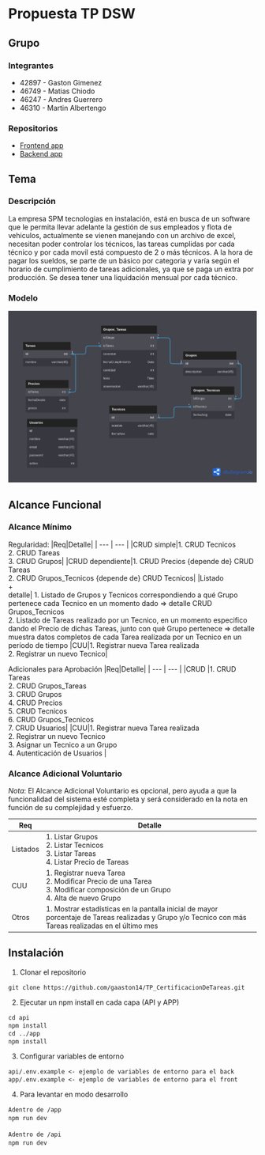 # Propuesta TP DSW

## Grupo
### Integrantes
* 42897 - Gaston Gimenez
* 46749 - Matias Chiodo
* 46247 - Andres Guerrero
* 46310 - Martin Albertengo

### Repositorios
* [Frontend app](https://github.com/gaaston14/TP_CertificacionDeTareas/tree/main/app)
* [Backend app](https://github.com/gaaston14/TP_CertificacionDeTareas/tree/main/api)

## Tema

### Descripción
La empresa SPM tecnologias en instalación, está en busca de un software que le permita llevar adelante la gestión de sus empleados y flota de vehiculos, actualmente se vienen manejando con un archivo de excel, necesitan poder controlar los técnicos, las tareas cumplidas por cada técnico y por cada movil está compuesto de 2 o más técnicos.
A la hora de pagar los sueldos, se parte de un básico por categoria y varía según el horario de cumplimiento de tareas adicionales, ya que se paga un extra por producción. Se desea tener una liquidación mensual por cada técnico.

### Modelo
<html>
  <img src="./img/Modelo.png">
</html>

## Alcance Funcional 

### Alcance Mínimo

Regularidad:
|Req|Detalle|
| --- | --- |
|CRUD simple|1. CRUD Tecnicos<br>2. CRUD Tareas<br>3. CRUD Grupos|
|CRUD dependiente|1. CRUD Precios {depende de} CRUD Tareas<br>2. CRUD Grupos_Tecnicos {depende de} CRUD Tecnicos|
|Listado<br>+<br>detalle| 1. Listado de Grupos y Tecnicos correspondiendo a qué Grupo pertenece cada Tecnico en un momento dado => detalle CRUD Grupos_Tecnicos<br> 2. Listado de Tareas realizado por un Tecnico, en un momento especifico dando el Precio de dichas Tareas, junto con qué Grupo pertenece => detalle muestra datos completos de cada Tarea realizada por un Tecnico en un período de tiempo
|CUU|1. Registrar nueva Tarea realizada<br>2. Registrar un nuevo Tecnico|

Adicionales para Aprobación
|Req|Detalle|
| --- | --- |
|CRUD |1. CRUD Tareas<br>2. CRUD Grupos_Tareas<br>3. CRUD Grupos<br>4. CRUD Precios<br>5. CRUD Tecnicos<br>6. CRUD Grupos_Tecnicos<br>7. CRUD Usuarios|
|CUU|1. Registrar nueva Tarea realizada<br>2. Registrar un nuevo Tecnico<br>3. Asignar un Tecnico a un Grupo<br>4. Autenticación de Usuarios |

### Alcance Adicional Voluntario

*Nota*: El Alcance Adicional Voluntario es opcional, pero ayuda a que la funcionalidad del sistema esté completa y será considerado en la nota en función de su complejidad y esfuerzo.

|Req|Detalle|
| --- | --- |
|Listados |1. Listar Grupos<br>2. Listar Tecnicos<br>3. Listar Tareas<br>4. Listar Precio de Tareas |
|CUU|1. Registrar nueva Tarea<br>2. Modificar Precio de una Tarea<br>3. Modificar composición de un Grupo<br>4. Alta de nuevo Grupo|
|Otros|1. Mostrar estadísticas en la pantalla inicial de mayor porcentaje de Tareas realizadas y Grupo y/o Tecnico con más Tareas realizadas en el último mes|

## Instalación

1. Clonar el repositorio

```
git clone https://github.com/gaaston14/TP_CertificacionDeTareas.git
```

2. Ejecutar un npm install en cada capa (API y APP)

```
cd api
npm install
cd ../app
npm install
```

3. Configurar variables de entorno

```
api/.env.example <- ejemplo de variables de entorno para el back
app/.env.example <- ejemplo de variables de entorno para el front
```

4. Para levantar en modo desarrollo

```sh
Adentro de /app
npm run dev

Adentro de /api
npm run dev
```
